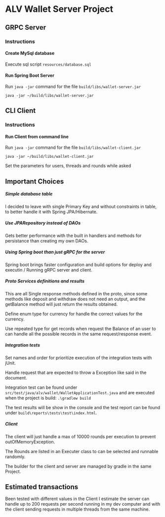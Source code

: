 # ALV Wallet Server Project

## GRPC Server

### Instructions

#### Create MySql database
Execute sql script `resources/database.sql`

#### Run Spring Boot Server
Run `java -jar` command for the file `build/libs/wallet-server.jar`

`java -jar ~/build/libs/wallet-server.jar`



## CLI Client

### Instructions

#### Run Client from command line
Run `java -jar` command for the file `build/libs/wallet-client.jar`

`java -jar ~/build/libs/wallet-client.jar`

Set the parameters for users, threads and rounds while asked


## Important Choices
##### Simple database table
I decided to leave with single Primary Key and without constraints in table, to better handle it with Spring JPA/Hibernate.

##### Use JPARepository instead of DAOs
Gets better performance with the built in handlers and methods for persistance than creating my own DAOs.

##### Using Spring boot than just gRPC for the server
Spring boot brings faster configuration and build options for deploy and executin / Running gRPC server and client.

##### Proto Services definitions and results
This are all Single response methods defined in the proto, since some methods like deposit and withdraw does not need an output, and the getBalance method will just return the results obtained.

Define enum type for currency for handle the correct values for the currency.

Use repeated type for get records when request the Balance of an user to can handle all the possible records in the same request/response event.

##### Integration tests
Set names and order for prioritize execution of the integration tests with jUnit.

Handle request that are expected to throw a Exception like said in the document.

Integration test can be found under `src/test/java/alv/wallet/WalletApplicationTest.java` and are executed when the project is build:
`.\gradlew build`

The test results will be show in the console and the test report can be found under `build\reports\tests\test\index.html`.

##### Client
The client will just handle a max of 10000 rounds per execution to prevent outOfMemoryException.

The Rounds are listed in an Executer class to can be selected and runnable randomly.

The builder for the client and server are managed by gradle in the same Project.


## Estimated transactions
Been tested with different values in the Client I estimate the server can handle up to 200 requests per second running in my dev computer and with the client sending requests in multiple threads from the same machine.